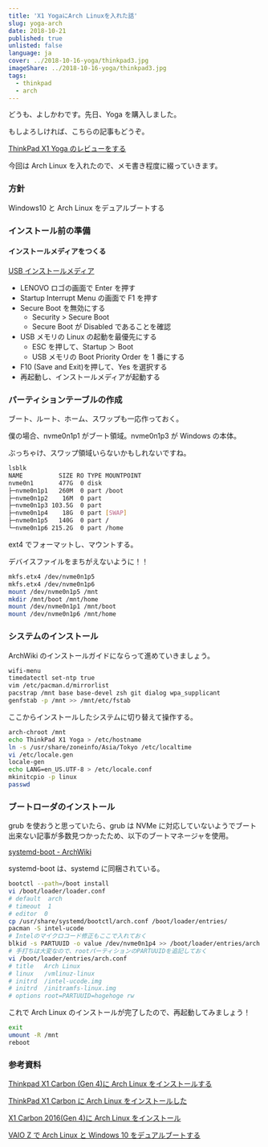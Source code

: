 ```yaml
---
title: 'X1 YogaにArch Linuxを入れた話'
slug: yoga-arch
date: 2018-10-21
published: true
unlisted: false
language: ja
cover: ../2018-10-16-yoga/thinkpad3.jpg
imageShare: ../2018-10-16-yoga/thinkpad3.jpg
tags:
  - thinkpad
  - arch
---
```


どうも、よしかわです。先日、Yoga を購入しました。

もしよろしければ、こちらの記事もどうぞ。

[ThinkPad X1 Yoga のレビューをする](https://yoshikawa.dev/yoga/)

今回は Arch Linux を入れたので、メモ書き程度に綴っていきます。

### 方針

Windows10 と Arch Linux をデュアルブートする

### インストール前の準備

#### インストールメディアをつくる

[USB インストールメディア](https://wiki.archlinux.jp/index.php/USB_%E3%82%A4%E3%83%B3%E3%82%B9%E3%83%88%E3%83%BC%E3%83%AB%E3%83%A1%E3%83%87%E3%82%A3%E3%82%A2)

- LENOVO ロゴの画面で Enter を押す
- Startup Interrupt Menu の画面で F1 を押す
- Secure Boot を無効にする
  - Security > Secure Boot
  - Secure Boot が Disabled であることを確認
- USB メモリの Linux の起動を最優先にする
  - ESC を押して、Startup ＞ Boot
  - USB メモリの Boot Priority Order を 1 番にする
- F10 (Save and Exit)を押して、Yes を選択する
- 再起動し、インストールメディアが起動する

### パーティションテーブルの作成

ブート、ルート、ホーム、スワップも一応作っておく。

僕の場合、nvme0n1p1 がブート領域。nvme0n1p3 が Windows の本体。

ぶっちゃけ、スワップ領域いらないかもしれないですね。

```bash
lsblk
NAME          SIZE RO TYPE MOUNTPOINT
nvme0n1       477G  0 disk
├─nvme0n1p1   260M  0 part /boot
├─nvme0n1p2    16M  0 part
├─nvme0n1p3 103.5G  0 part
├─nvme0n1p4    18G  0 part [SWAP]
├─nvme0n1p5   140G  0 part /
└─nvme0n1p6 215.2G  0 part /home
```

ext4 でフォーマットし、マウントする。

デバイスファイルをまちがえないように！！

```bash
mkfs.etx4 /dev/nvme0n1p5
mkfs.etx4 /dev/nvme0n1p6
mount /dev/nvme0n1p5 /mnt
mkdir /mnt/boot /mnt/home
mount /dev/nvme0n1p1 /mnt/boot
mount /dev/nvme0n1p6 /mnt/home
```

### システムのインストール

ArchWiki のインストールガイドにならって進めていきましょう。

```bash
wifi-menu
timedatectl set-ntp true
vim /etc/pacman.d/mirrorlist
pacstrap /mnt base base-devel zsh git dialog wpa_supplicant
genfstab -p /mnt >> /mnt/etc/fstab
```

ここからインストールしたシステムに切り替えて操作する。

```bash
arch-chroot /mnt
echo ThinkPad X1 Yoga > /etc/hostname
ln -s /usr/share/zoneinfo/Asia/Tokyo /etc/localtime
vi /etc/locale.gen
locale-gen
echo LANG=en_US.UTF-8 > /etc/locale.conf
mkinitcpio -p linux
passwd
```

### ブートローダのインストール

grub を使おうと思っていたら、grub は NVMe に対応していないようでブート出来ない記事が多数見つかったため、以下のブートマネージャを使用。

[systemd-boot - ArchWiki](https://wiki.archlinux.jp/index.php/Systemd-boot)

systemd-boot は、systemd に同梱されている。

```bash
bootctl --path=/boot install
vi /boot/loader/loader.conf
# default  arch
# timeout  1
# editor  0
cp /usr/share/systemd/bootctl/arch.conf /boot/loader/entries/
pacman -S intel-ucode
# Intelのマイクロコード修正もここで入れておく
blkid -s PARTUUID -o value /dev/nvme0n1p4 >> /boot/loader/entries/arch.conf
# 手打ちは大変なので、rootパーティションのPARTUUIDを追記しておく
vi /boot/loader/entries/arch.conf
# title   Arch Linux
# linux   /vmlinuz-linux
# initrd  /intel-ucode.img
# initrd  /initramfs-linux.img
# options root=PARTUUID=hogehoge rw
```

これで Arch Linux のインストールが完了したので、再起動してみましょう！

```bash
exit
umount -R /mnt
reboot
```

### 参考資料

[Thinkpad X1 Carbon (Gen 4)に Arch Linux をインストールする](https://qiita.com/miy4/items/796c51813417cc90c77f)

[ThinkPad X1 Carbon に Arch Linux をインストールした](https://muryoimpl.com/blog/2016/11/09/install-arch-linux-to-thinkpad-x1-carbon/)

[X1 Carbon 2016(Gen 4)に Arch Linux をインストール](https://pocke.hatenablog.com/entry/2016/06/18/180914)

[VAIO Z で Arch Linux と Windows 10 をデュアルブートする](https://qiita.com/mopp/items/f1912433abbed69f5f99)
